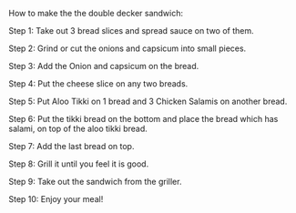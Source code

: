 How to make the the double decker sandwich:

Step 1: Take out 3 bread slices and spread sauce on two of them.

Step 2: Grind or cut the onions and capsicum into small pieces.

Step 3: Add the Onion and capsicum on the bread.

Step 4: Put the cheese slice on any two breads.

Step 5: Put Aloo Tikki on 1 bread and 3 Chicken Salamis on another bread.

Step 6: Put the tikki bread on the bottom and place the bread which has salami, on top of the aloo tikki bread.

Step 7: Add the last bread on top.

Step 8: Grill it until you feel it is good.

Step 9: Take out the sandwich from the griller.

Step 10: Enjoy your meal!